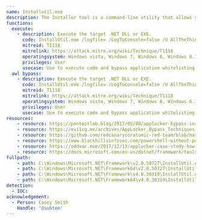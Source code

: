 ```yaml
---
name: Installutil.exe
description: The Installer tool is a command-line utility that allows you to install and uninstall server resources by executing the installer components in specified assemblies
functions:
  execute:
    - description: Execute the target .NET DLL or EXE.
      code: InstallUtil.exe /logfile= /LogToConsole=false /U AllTheThings.dll
      mitreid: T1118
      mitrelink: https://attack.mitre.org/wiki/Technique/T1118
      operatingsystem: Windows vista, Windows 7, Windows 8, Windows 8.1, Windows 10
      privileges: User
      usecase: Use to execute code and bypass application whitelisting
  awl bypass:
    - description: Execute the target .NET DLL or EXE.
      code: InstallUtil.exe /logfile= /LogToConsole=false /U AllTheThings.dll
      mitreid: T1118
      mitrelink: https://attack.mitre.org/wiki/Technique/T1118
      operatingsystem: Windows vista, Windows 7, Windows 8, Windows 8.1, Windows 10
      privileges: User
      usecase: Use to execute code and bypass application whitelisting
resources:
    - resource: https://pentestlab.blog/2017/05/08/applocker-bypass-installutil/
    - resource: https://evi1cg.me/archives/AppLocker_Bypass_Techniques.html#menu_index_12
    - resource: https://github.com/redcanaryco/atomic-red-team/blob/master/atomics/T1118/T1118.md
    - resource: https://www.blackhillsinfosec.com/powershell-without-powershell-how-to-bypass-application-whitelisting-environment-restrictions-av/
    - resource: https://oddvar.moe/2017/12/13/applocker-case-study-how-insecure-is-it-really-part-1/
    - resource: https://docs.microsoft.com/en-us/dotnet/framework/tools/installutil-exe-installer-tool
fullpath:
    - path: C:\Windows\Microsoft.NET\Framework\v2.0.50727\InstallUtil.exe
    - path: C:\Windows\Microsoft.NET\Framework64\v2.0.50727\InstallUtil.exe
    - path: C:\Windows\Microsoft.NET\Framework\v4.0.30319\InstallUtil.exe
    - path: C:\Windows\Microsoft.NET\Framework64\v4.0.30319\InstallUtil.exe
detection:
  - IOC: 
acknowledgement:
  - Person: Casey Smith
    Handle: '@subtee'
---
```

